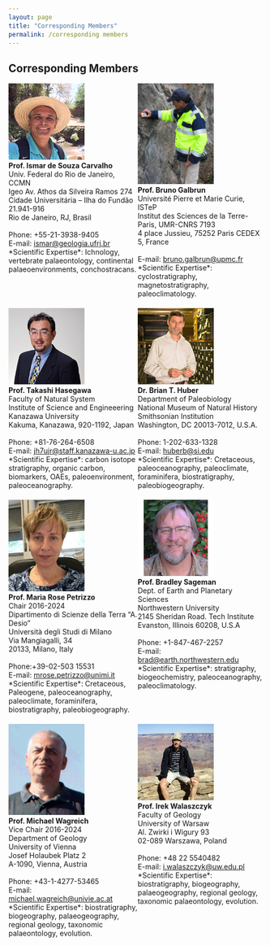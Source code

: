 ```yaml
---
layout: page
title: "Corresponding Members"
permalink: /corresponding members
---
```

## Corresponding Members
<div style="display:grid; grid-row-gap:20px;">
    <div class="person" style="grid-row:1; grid-column:1;">
                <img src="images/person-ismar.jpg" style="width:150px;" alt="Ismar" /><br />
        <strong>Prof. Ismar de Souza Carvalho</strong><br />
        Univ. Federal do Rio de Janeiro, CCMN<br />
        Igeo Av. Athos da Silveira Ramos 274<br />
        Cidade Universitária – Ilha do Fundão 21.941-916<br />
        Rio de Janeiro, RJ, Brasil<br />
        <br />
        Phone: +55-21-3938-9405<br />
        E-mail: <a href="mailto:ismar@geologia.ufrj.br">ismar@geologia.ufrj.br</a>
        <br />
        *Scientific Expertise*: Ichnology, vertebrate palaeontology, continental palaeoenvironments, conchostracans.
    </div>
    <div class="person" style="grid-row:1; grid-column:2;">
        <img src="images/person-galbrun.jpg" style="width:150px;" alt="Galbrun" /><br />
        <strong>Prof. Bruno Galbrun</strong><br />
        Université Pierre et Marie Curie, ISTeP<br />
        Institut des Sciences de la Terre-Paris, UMR-CNRS 7193<br />
        4 place Jussieu, 75252 Paris CEDEX 5, France<br />
        <br />
        E-mail: <a href="mailto:bruno.galbrun@upmc.fr">bruno.galbrun@upmc.fr</a>
        <br />
        *Scientific Expertise*: cyclostratigraphy, magnetostratigraphy, paleoclimatology.
    </div>
    <div class="person" style="grid-row:2; grid-column:1;">
                <img src="images/person-hasegawa.jpg" style="width:150px;" alt="Hasegawa" /><br />
        <strong>Prof. Takashi Hasegawa</strong><br />
        Faculty of Natural System<br />
        Institute of Science and Engineeering<br />
        Kanazawa University<br />
        Kakuma, Kanazawa, 920-1192, Japan<br />
        <br />
        Phone: +81-76-264-6508<br />
        E-mail: <a href="mailto:jh7ujr@staff.kanazawa-u.ac.jp">jh7ujr@staff.kanazawa-u.ac.jp</a>
        <br />
        *Scientific Expertise*: carbon isotope stratigraphy, organic carbon, biomarkers, OAEs, paleoenvironment, paleoceanography.
    </div>
    <div class="person" style="grid-row:2; grid-column:2;">
        <img src="images/person-huber.jpg" style="width:150px;" alt="Huber" /><br />
        <strong>Dr. Brian T. Huber</strong><br />
        Department of Paleobiology<br />
        National Museum of Natural History<br />
        Smithsonian Institution<br />
        Washington, DC 20013-7012, U.S.A.<br />
        <br />
        Phone: 1-202-633-1328<br />
        E-mail: <a href="mailto:huberb@si.edu">huberb@si.edu</a>
        <br />
        *Scientific Expertise*: Cretaceous, paleoceanography, paleoclimate, foraminifera, biostratigraphy, paleobiogeography.
    </div>
   <div class="person" style="grid-row:3; grid-column:1;">
        <img src="images/person-MRPetrizzo.gif" style="width:150px;" alt="Maria" /><br />
        <strong>Prof. Maria Rose Petrizzo</strong><br />
        Chair 2016-2024<br />
        Dipartimento di Scienze della Terra “A. Desio”<br />
        Università degli Studi di Milano<br />
        Via Mangiagalli, 34<br />
        20133, Milano, Italy<br />
        <br />
        Phone:+39-02-503 15531 <br />
        E-mail: <a href="mailto:mrose.petrizzo@unimi.it">mrose.petrizzo@unimi.it</a>
        <br />
        *Scientific Expertise*: Cretaceous, Paleogene, paleoceanography, paleoclimate, foraminifera, biostratigraphy, paleobiogeography.
    </div>
    <div class="person" style="grid-row:3; grid-column:2;">
        <img src="images/person-sageman.jpg" style="width:150px;" alt="Sageman" /><br />
        <strong>Prof. Bradley Sageman</strong><br />
        Dept. of Earth and Planetary Sciences<br />
        Northwestern University<br />
        2145 Sheridan Road. Tech Institute<br />
        Evanston, Illinois 60208, U.S.A<br />
        <br />
        Phone: +1-847-467-2257<br />
        E-mail: <a href="mailto:brad@earth.northwestern.edu">brad@earth.northwestern.edu</a>
        <br />
        *Scientific Expertise*: stratigraphy, biogeochemistry, paleoceanography, paleoclimatology.
    </div>
    <div class="person" style="grid-row:4; grid-column:1;">
        <img src="images/person-wagreich.gif " style="width:150px;" alt="Michael" /><br />
        <strong>Prof. Michael Wagreich </strong><br />
        Vice Chair 2016-2024 <br />
        Department of Geology <br />
        University of Vienna <br />
        Josef Holaubek Platz 2<br />
        A-1090, Vienna, Austria<br />
        <br />
        Phone: +43-1-4277-53465<br />
        E-mail: <a href="mailto: michael.wagreich@univie.ac.at "> michael.wagreich@univie.ac.at </a>
        <br />
        *Scientific Expertise*: biostratigraphy, biogeography, palaeogeography, regional geology, taxonomic palaeontology, evolution.
    </div>
    <div class="person" style="grid-row:4; grid-column:2;">
        <img src="images/person-walaszczyk.jpg" style="width:150px;" alt="Walaszczyk" /><br />
        <strong>Prof. Irek Walaszczyk</strong><br />
        Faculty of Geology<br />
        University of Warsaw<br />
        Al. Zwirki i Wigury 93<br />
        02-089 Warszawa, Poland<br />
        <br />
        Phone: +48 22 5540482<br />
        E-mail: <a href="mailto:i.walaszczyk@uw.edu.pl">i.walaszczyk@uw.edu.pl</a>
         <br />
        *Scientific Expertise*: biostratigraphy, biogeography, palaeogeography, regional geology, taxonomic palaeontology, evolution.
    </div>
    

